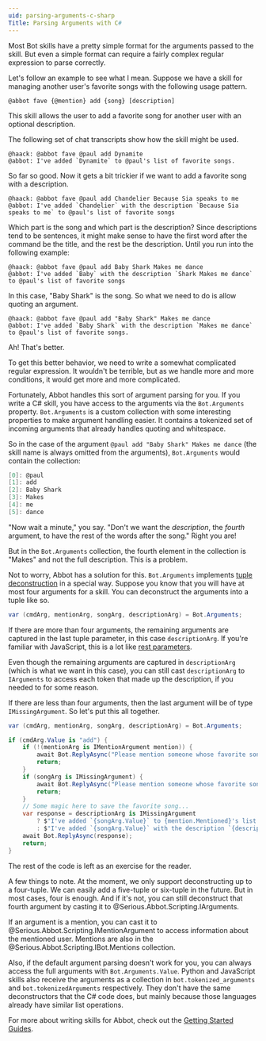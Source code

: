 ```yaml
---
uid: parsing-arguments-c-sharp
Title: Parsing Arguments with C#
---
```


Most Bot skills have a pretty simple format for the arguments passed to the skill. But even a simple format can require a fairly complex regular expression to parse correctly.

Let's follow an example to see what I mean. Suppose we have a skill for managing another user's favorite songs with the following usage pattern.

```text
@abbot fave {@mention} add {song} [description]
```

This skill allows the user to add a favorite song for another user with an optional description.

The following set of chat transcripts show how the skill might be used.

```text
@haack: @abbot fave @paul add Dynamite
@abbot: I've added `Dynamite` to @paul's list of favorite songs.
```

So far so good. Now it gets a bit trickier if we want to add a favorite song with a description.

```text
@haack: @abbot fave @paul add Chandelier Because Sia speaks to me
@abbot: I've added `Chandelier` with the description `Because Sia speaks to me` to @paul's list of favorite songs
```

Which part is the song and which part is the description? Since descriptions tend to be sentences, it might make sense to have the first word after the command be the title, and the rest be the description. Until you run into the following example:

```text
@haack: @abbot fave @paul add Baby Shark Makes me dance
@abbot: I've added `Baby` with the description `Shark Makes me dance` to @paul's list of favorite songs
```

In this case, "Baby Shark" is the song. So what we need to do is allow quoting an argument.

```text
@haack: @abbot fave @paul add "Baby Shark" Makes me dance
@abbot: I've added `Baby Shark` with the description `Makes me dance` to @paul's list of favorite songs.
```

Ah! That's better.

To get this better behavior, we need to write a somewhat complicated regular expression. It wouldn't be terrible, but as we handle more and more conditions, it would get more and more complicated.

Fortunately, Abbot handles this sort of argument parsing for you. If you write a C# skill, you have access to the arguments via the `Bot.Arguments` property. `Bot.Arguments` is a custom collection with some interesting properties to make argument handling easier. It contains a tokenized set of incoming arguments that already handles quoting and whitespace.

So in the case of the argument `@paul add "Baby Shark" Makes me dance` (the skill name is always omitted from the arguments), `Bot.Arguments` would contain the collection:

```csharp
[0]: @paul
[1]: add
[2]: Baby Shark
[3]: Makes
[4]: me
[5]: dance
```

"Now wait a minute," you say. "Don't we want the _description_, the _fourth_ argument, to have the rest of the words after the song." Right you are!

But in the `Bot.Arguments` collection, the fourth element in the collection is "Makes" and not the full description. This is a problem.

Not to worry, Abbot has a solution for this. `Bot.Arguments` implements [tuple deconstruction](https://docs.microsoft.com/en-us/dotnet/csharp/deconstruct) in a special way. Suppose you know that you will have at most four arguments for a skill. You can deconstruct the arguments into a tuple like so.

```csharp
var (cmdArg, mentionArg, songArg, descriptionArg) = Bot.Arguments;
```

If there are more than four arguments, the remaining arguments are captured in the last tuple parameter, in this case `descriptionArg`. If you're familiar with JavaScript, this is a lot like [rest parameters](https://developer.mozilla.org/en-US/docs/Web/JavaScript/Reference/Functions/rest_parameters).

Even though the remaining arguments are captured in `descriptionArg` (which is what we want in this case), you can still cast `descriptionArg` to `IArguments` to access each token that made up the description, if you needed to for some reason.

If there are less than four arguments, then the last argument will be of type `IMissingArgument`. So let's put this all together.

```csharp
var (cmdArg, mentionArg, songArg, descriptionArg) = Bot.Arguments;

if (cmdArg.Value is "add") {
    if (!(mentionArg is IMentionArgument mention)) {
        await Bot.ReplyAsync("Please mention someone whose favorite song this is.");
        return;
    }
    if (songArg is IMissingArgument) {
        await Bot.ReplyAsync("Please mention someone whose favorite song this is.");
        return;
    }
    // Some magic here to save the favorite song...
    var response = descriptionArg is IMissingArgument
        ? $"I've added `{songArg.Value}` to {mention.Mentioned}'s list of favorite songs."
        : $"I've added `{songArg.Value}` with the description `{descriptionArg.Value}` to {mention.Mentioned}'s list of favorite songs.";
    await Bot.ReplyAsync(response);
    return;
}
```

The rest of the code is left as an exercise for the reader.

A few things to note. At the moment, we only support deconstructing up to a four-tuple. We can easily add a five-tuple or six-tuple in the future. But in most cases, four is enough. And if it's not, you can still deconstruct that fourth argument by casting it to @Serious.Abbot.Scripting.IArguments.

If an argument is a mention, you can cast it to @Serious.Abbot.Scripting.IMentionArgument to access information about the mentioned user. Mentions are also in the @Serious.Abbot.Scripting.IBot.Mentions collection.

Also, if the default argument parsing doesn't work for you, you can always access the full arguments with `Bot.Arguments.Value`. Python and JavaScript skills also receive the arguments as a collection in `bot.tokenized_arguments` and `bot.tokenizedArguments` respectively. They don't have the same deconstructors that the C# code does, but mainly because those languages already have similar list operations.

For more about writing skills for Abbot, check out the [Getting Started Guides](https://ab.bot/help/guides/).
